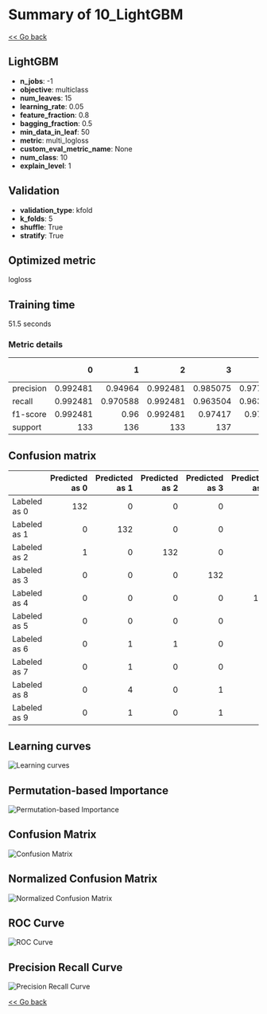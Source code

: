 # Summary of 10_LightGBM

[<< Go back](../README.md)


## LightGBM
- **n_jobs**: -1
- **objective**: multiclass
- **num_leaves**: 15
- **learning_rate**: 0.05
- **feature_fraction**: 0.8
- **bagging_fraction**: 0.5
- **min_data_in_leaf**: 50
- **metric**: multi_logloss
- **custom_eval_metric_name**: None
- **num_class**: 10
- **explain_level**: 1

## Validation
 - **validation_type**: kfold
 - **k_folds**: 5
 - **shuffle**: True
 - **stratify**: True

## Optimized metric
logloss

## Training time

51.5 seconds

### Metric details
|           |          0 |          1 |          2 |          3 |          4 |          5 |          6 |          7 |          8 |          9 |   accuracy |   macro avg |   weighted avg |   logloss |
|:----------|-----------:|-----------:|-----------:|-----------:|-----------:|-----------:|-----------:|-----------:|-----------:|-----------:|-----------:|------------:|---------------:|----------:|
| precision |   0.992481 |   0.94964  |   0.992481 |   0.985075 |   0.977612 |   0.97037  |   0.977778 |   0.956522 |   0.945736 |   0.919708 |   0.966592 |    0.96674  |       0.966767 |  0.108165 |
| recall    |   0.992481 |   0.970588 |   0.992481 |   0.963504 |   0.963235 |   0.963235 |   0.970588 |   0.985075 |   0.931298 |   0.933333 |   0.966592 |    0.966582 |       0.966592 |  0.108165 |
| f1-score  |   0.992481 |   0.96     |   0.992481 |   0.97417  |   0.97037  |   0.96679  |   0.97417  |   0.970588 |   0.938462 |   0.926471 |   0.966592 |    0.966598 |       0.966617 |  0.108165 |
| support   | 133        | 136        | 133        | 137        | 136        | 136        | 136        | 134        | 131        | 135        |   0.966592 | 1347        |    1347        |  0.108165 |


## Confusion matrix
|              |   Predicted as 0 |   Predicted as 1 |   Predicted as 2 |   Predicted as 3 |   Predicted as 4 |   Predicted as 5 |   Predicted as 6 |   Predicted as 7 |   Predicted as 8 |   Predicted as 9 |
|:-------------|-----------------:|-----------------:|-----------------:|-----------------:|-----------------:|-----------------:|-----------------:|-----------------:|-----------------:|-----------------:|
| Labeled as 0 |              132 |                0 |                0 |                0 |                1 |                0 |                0 |                0 |                0 |                0 |
| Labeled as 1 |                0 |              132 |                0 |                0 |                0 |                0 |                1 |                0 |                1 |                2 |
| Labeled as 2 |                1 |                0 |              132 |                0 |                0 |                0 |                0 |                0 |                0 |                0 |
| Labeled as 3 |                0 |                0 |                0 |              132 |                0 |                2 |                0 |                2 |                1 |                0 |
| Labeled as 4 |                0 |                0 |                0 |                0 |              131 |                0 |                1 |                1 |                0 |                3 |
| Labeled as 5 |                0 |                0 |                0 |                0 |                0 |              131 |                1 |                0 |                0 |                4 |
| Labeled as 6 |                0 |                1 |                1 |                0 |                1 |                0 |              132 |                0 |                1 |                0 |
| Labeled as 7 |                0 |                1 |                0 |                0 |                1 |                0 |                0 |              132 |                0 |                0 |
| Labeled as 8 |                0 |                4 |                0 |                1 |                0 |                1 |                0 |                1 |              122 |                2 |
| Labeled as 9 |                0 |                1 |                0 |                1 |                0 |                1 |                0 |                2 |                4 |              126 |

## Learning curves
![Learning curves](learning_curves.png)

## Permutation-based Importance
![Permutation-based Importance](permutation_importance.png)
## Confusion Matrix

![Confusion Matrix](confusion_matrix.png)


## Normalized Confusion Matrix

![Normalized Confusion Matrix](confusion_matrix_normalized.png)


## ROC Curve

![ROC Curve](roc_curve.png)


## Precision Recall Curve

![Precision Recall Curve](precision_recall_curve.png)



[<< Go back](../README.md)
